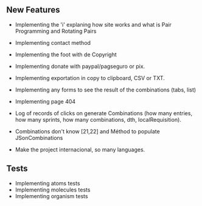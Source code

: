 ## New Features

- Implementing the 'i' explaning how site works and what is Pair Programming and Rotating Pairs
- Implementing contact method
- Implementing the foot with de Copyright
- Implementing donate with paypal/pagseguro or pix.
- Implementing exportation in copy to clipboard, CSV or TXT.

- Implementing any forms to see the result of the combinations (tabs, list)
- Implementing page 404
- Log of records of clicks on generate Combinations (how many entries, how many sprints, how many combinations, dth, localRequisition).

- Combinations don't know [21,22] and Méthod to populate JSonCombinations
- Make the project internacional, so many languages.

## Tests

- Implementing atoms tests
- Implementing molecules tests
- Implementing organism tests
